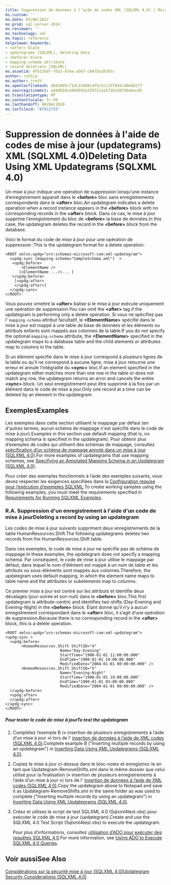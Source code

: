 ```yaml
---
title: Suppression de données à l’aide de codes XML (SQLXML 4,0) | Microsoft Docs
ms.custom: ''
ms.date: 03/06/2017
ms.prod: sql-server-2014
ms.reviewer: ''
ms.technology: xml
ms.topic: reference
helpviewer_keywords:
- <after> block
- updategrams [SQLXML], deleting data
- <before> block
- mapping-schema attribute
- record deletions [SQLXML]
ms.assetid: 4fb116d7-7652-474a-a567-cb475a20765c
author: rothja
ms.author: jroth
ms.openlocfilehash: d941005c71dc33dd8c4f5c5cc15f645cd0e68177
ms.sourcegitcommit: ad4d92dce894592a259721a1571b1d8736abacdb
ms.translationtype: MT
ms.contentlocale: fr-FR
ms.lasthandoff: 08/04/2020
ms.locfileid: "87612725"
---
```

# <a name="deleting-data-using-xml-updategrams-sqlxml-40"></a><span data-ttu-id="f3b8b-102">Suppression de données à l'aide de codes de mise à jour (updategrams) XML (SQLXML 4.0)</span><span class="sxs-lookup"><span data-stu-id="f3b8b-102">Deleting Data Using XML Updategrams (SQLXML 4.0)</span></span>
  <span data-ttu-id="f3b8b-103">Un mise à jour indique une opération de suppression lorsqu’une instance d’enregistrement apparaît dans le **\<before>** bloc sans enregistrements correspondants dans le **\<after>** bloc.</span><span class="sxs-lookup"><span data-stu-id="f3b8b-103">An updategram indicates a delete operation when a record instance appears in the **\<before>** block with no corresponding records in the **\<after>** block.</span></span> <span data-ttu-id="f3b8b-104">Dans ce cas, le mise à jour supprime l’enregistrement du bloc de **\<before>** la base de données.</span><span class="sxs-lookup"><span data-stu-id="f3b8b-104">In this case, the updategram deletes the record in the **\<before>** block from the database.</span></span>  
  
 <span data-ttu-id="f3b8b-105">Voici le format du code de mise à jour pour une opération de suppression :</span><span class="sxs-lookup"><span data-stu-id="f3b8b-105">This is the updategram format for a delete operation:</span></span>  
  
```  
<ROOT xmlns:updg="urn:schemas-microsoft-com:xml-updategram">  
  <updg:sync [mapping-schema="SampleSchema.xml"]  >  
   <updg:before>  
       <ElementName />  
      [<ElementName .../>... ]  
   </updg:before>  
    [<updg:after>  
    </updg:after>]  
  </updg:sync>  
</ROOT>  
```  
  
 <span data-ttu-id="f3b8b-106">Vous pouvez omettre la **\<after>** balise si le mise à jour exécute uniquement une opération de suppression.</span><span class="sxs-lookup"><span data-stu-id="f3b8b-106">You can omit the **\<after>** tag if the updategram is performing only a delete operation.</span></span> <span data-ttu-id="f3b8b-107">Si vous ne spécifiez pas l' `mapping-schema` attribut facultatif, le **\<ElementName>** spécifié dans le mise à jour est mappé à une table de base de données et les éléments ou attributs enfants sont mappés aux colonnes de la table.</span><span class="sxs-lookup"><span data-stu-id="f3b8b-107">If you do not specify the optional `mapping-schema` attribute, the **\<ElementName>** specified in the updategram maps to a database table and the child elements or attributes map to columns in the table.</span></span>  
  
 <span data-ttu-id="f3b8b-108">Si un élément spécifié dans le mise à jour correspond à plusieurs lignes de la table ou qu’il ne correspond à aucune ligne, mise à jour retourne une erreur et annule l’intégralité du **\<sync>** bloc.</span><span class="sxs-lookup"><span data-stu-id="f3b8b-108">If an element specified in the updategram either matches more than one row in the table or does not match any row, the updategram returns an error and cancels the entire **\<sync>** block.</span></span> <span data-ttu-id="f3b8b-109">Un seul enregistrement peut être supprimé à la fois par un élément dans le code de mise à jour.</span><span class="sxs-lookup"><span data-stu-id="f3b8b-109">Only one record at a time can be deleted by an element in the updategram.</span></span>  
  
## <a name="examples"></a><span data-ttu-id="f3b8b-110">Exemples</span><span class="sxs-lookup"><span data-stu-id="f3b8b-110">Examples</span></span>  
 <span data-ttu-id="f3b8b-111">Les exemples dans cette section utilisent le mappage par défaut (en d'autres termes, aucun schéma de mappage n'est spécifié dans le code de mise à jour).</span><span class="sxs-lookup"><span data-stu-id="f3b8b-111">Examples in this section use default mapping (that is, no mapping schema is specified in the updategram).</span></span> <span data-ttu-id="f3b8b-112">Pour obtenir plus d’exemples de codes qui utilisent des schémas de mappage, consultez [spécification d’un schéma de mappage annoté dans un mise à jour &#40;SQLXML 4,0&#41;](specifying-an-annotated-mapping-schema-in-an-updategram-sqlxml-4-0.md).</span><span class="sxs-lookup"><span data-stu-id="f3b8b-112">For more examples of updategrams that use mapping schemas, see [Specifying an Annotated Mapping Schema in an Updategram &#40;SQLXML 4.0&#41;](specifying-an-annotated-mapping-schema-in-an-updategram-sqlxml-4-0.md).</span></span>  
  
 <span data-ttu-id="f3b8b-113">Pour créer des exemples fonctionnels à l’aide des exemples suivants, vous devez respecter les exigences spécifiées dans la [Configuration requise pour l’exécution d’exemples SQLXML](../../sqlxml/requirements-for-running-sqlxml-examples.md).</span><span class="sxs-lookup"><span data-stu-id="f3b8b-113">To create working samples using the following examples, you must meet the requirements specified in [Requirements for Running SQLXML Examples](../../sqlxml/requirements-for-running-sqlxml-examples.md).</span></span>  
  
### <a name="a-deleting-a-record-by-using-an-updategram"></a><span data-ttu-id="f3b8b-114">R.</span><span class="sxs-lookup"><span data-stu-id="f3b8b-114">A.</span></span> <span data-ttu-id="f3b8b-115">Suppression d'un enregistrement à l'aide d'un code de mise à jour</span><span class="sxs-lookup"><span data-stu-id="f3b8b-115">Deleting a record by using an updategram</span></span>  
 <span data-ttu-id="f3b8b-116">Les codes de mise à jour suivants suppriment deux enregistrements de la table HumanResources.Shift.</span><span class="sxs-lookup"><span data-stu-id="f3b8b-116">The following updategrams deletes two records from the HumanResources.Shift table.</span></span>  
  
 <span data-ttu-id="f3b8b-117">Dans ces exemples, le code de mise à jour ne spécifie pas de schéma de mappage.</span><span class="sxs-lookup"><span data-stu-id="f3b8b-117">In these examples, the updategram does not specify a mapping schema.</span></span> <span data-ttu-id="f3b8b-118">Par conséquent, le code de mise à jour utilise le mappage par défaut, dans lequel le nom d'élément est mappé à un nom de table et les attributs ou sous-éléments sont mappés aux colonnes.</span><span class="sxs-lookup"><span data-stu-id="f3b8b-118">Therefore, the updategram uses default mapping, in which the element name maps to table name and the attributes or subelements map to columns.</span></span>  
  
 <span data-ttu-id="f3b8b-119">Ce premier mise à jour est centré sur les attributs et identifie deux décalages (jour-soirée et soir-nuit) dans le **\<before>** bloc.</span><span class="sxs-lookup"><span data-stu-id="f3b8b-119">This first updategram is attribute-centric and identifies two shifts (Day-Evening and Evening-Night) in the **\<before>** block.</span></span> <span data-ttu-id="f3b8b-120">Étant donné qu’il n’y a aucun enregistrement correspondant dans le **\<after>** bloc, il s’agit d’une opération de suppression.</span><span class="sxs-lookup"><span data-stu-id="f3b8b-120">Because there is no corresponding record in the **\<after>** block, this is a delete operation.</span></span>  
  
```  
<ROOT xmlns:updg="urn:schemas-microsoft-com:xml-updategram">  
<updg:sync >  
  <updg:before>  
       <HumanResources.Shift ShiftID="4"  
                        Name="Day-Evening"  
                        StartTime="1900-01-01 11:00:00.000"  
                        EndTime="1900-01-01 19:00:00.000"  
                        ModifiedDate="2004-01-01 00:00:00.000" />  
       <HumanResources.Shift ShiftID="5"  
                        Name="Evening-Night"  
                        StartTime="1900-01-01 19:00:00.000"  
                        EndTime="1900-01-01 03:00:00.000"  
                        ModifiedDate="2004-01-01 00:00:00.000" />  
  </updg:before>  
  <updg:after>  
  </updg:after>  
</updg:sync>  
</ROOT>  
```  
  
##### <a name="to-test-the-updategram"></a><span data-ttu-id="f3b8b-121">Pour tester le code de mise à jour</span><span class="sxs-lookup"><span data-stu-id="f3b8b-121">To test the updategram</span></span>  
  
1.  <span data-ttu-id="f3b8b-122">Complétez l’exemple B (« insertion de plusieurs enregistrements à l’aide d’un mise à jour ») lors de l' [insertion de données à l’aide de XML codes &#40;SQLXML 4,0&#41;](inserting-data-using-xml-updategrams-sqlxml-4-0.md).</span><span class="sxs-lookup"><span data-stu-id="f3b8b-122">Complete example B ("Inserting multiple records by using an updategram") in [Inserting Data Using XML Updategrams &#40;SQLXML 4.0&#41;](inserting-data-using-xml-updategrams-sqlxml-4-0.md).</span></span>  
  
2.  <span data-ttu-id="f3b8b-123">Copiez le mise à jour ci-dessus dans le bloc-notes et enregistrez-le en tant que Updategram-RemoveShifts.xml dans le même dossier que celui utilisé pour la finalisation (« insertion de plusieurs enregistrements à l’aide d’un mise à jour ») lors de l' [insertion de données à l’aide de XML codes &#40;SQLXML 4,0&#41;](inserting-data-using-xml-updategrams-sqlxml-4-0.md).</span><span class="sxs-lookup"><span data-stu-id="f3b8b-123">Copy the updategram above to Notepad and save it as Updategram-RemoveShifts.xml in the same folder as was used to complete ("Inserting multiple records by using an updategram") in [Inserting Data Using XML Updategrams &#40;SQLXML 4.0&#41;](inserting-data-using-xml-updategrams-sqlxml-4-0.md).</span></span>  
  
3.  <span data-ttu-id="f3b8b-124">Créez et utilisez le script de test SQLXML 4.0 (Sqlxml4test.vbs) pour exécuter le code de mise à jour (updategram).</span><span class="sxs-lookup"><span data-stu-id="f3b8b-124">Create and use the SQLXML 4.0 Test Script (Sqlxml4test.vbs) to execute the updategram.</span></span>  
  
     <span data-ttu-id="f3b8b-125">Pour plus d’informations, consultez [utilisation d’ADO pour exécuter des requêtes SQLXML 4,0](../../sqlxml/using-ado-to-execute-sqlxml-4-0-queries.md).</span><span class="sxs-lookup"><span data-stu-id="f3b8b-125">For more information, see [Using ADO to Execute SQLXML 4.0 Queries](../../sqlxml/using-ado-to-execute-sqlxml-4-0-queries.md).</span></span>  
  
## <a name="see-also"></a><span data-ttu-id="f3b8b-126">Voir aussi</span><span class="sxs-lookup"><span data-stu-id="f3b8b-126">See Also</span></span>  
 [<span data-ttu-id="f3b8b-127">Considérations sur la sécurité mise à jour &#40;SQLXML 4,0&#41;</span><span class="sxs-lookup"><span data-stu-id="f3b8b-127">Updategram Security Considerations &#40;SQLXML 4.0&#41;</span></span>](../security/updategram-security-considerations-sqlxml-4-0.md)  
  
  
